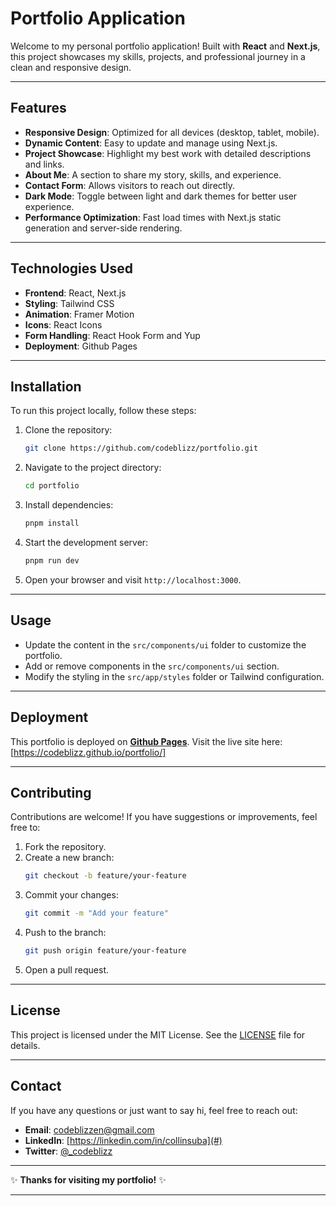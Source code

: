 # Portfolio Application

Welcome to my personal portfolio application! Built with **React** and **Next.js**, this project showcases my skills, projects, and professional journey in a clean and responsive design.

---

## Features

- **Responsive Design**: Optimized for all devices (desktop, tablet, mobile).
- **Dynamic Content**: Easy to update and manage using Next.js.
- **Project Showcase**: Highlight my best work with detailed descriptions and links.
- **About Me**: A section to share my story, skills, and experience.
- **Contact Form**: Allows visitors to reach out directly.
- **Dark Mode**: Toggle between light and dark themes for better user experience.
- **Performance Optimization**: Fast load times with Next.js static generation and server-side rendering.

---

## Technologies Used

- **Frontend**: React, Next.js
- **Styling**: Tailwind CSS
- **Animation**: Framer Motion
- **Icons**: React Icons
- **Form Handling**: React Hook Form and Yup
- **Deployment**: Github Pages

---

## Installation

To run this project locally, follow these steps:

1. Clone the repository:
   ```bash
   git clone https://github.com/codeblizz/portfolio.git
   ```
2. Navigate to the project directory:
   ```bash
   cd portfolio
   ```
3. Install dependencies:
   ```bash
   pnpm install
   ```
4. Start the development server:
   ```bash
   pnpm run dev
   ```
5. Open your browser and visit `http://localhost:3000`.

---

## Usage

- Update the content in the `src/components/ui` folder to customize the portfolio.
- Add or remove components in the `src/components/ui` section.
- Modify the styling in the `src/app/styles` folder or Tailwind configuration.

---

## Deployment

This portfolio is deployed on **[Github Pages](https://github.com/)**. Visit the live site here: [https://codeblizz.github.io/portfolio/]

---

## Contributing

Contributions are welcome! If you have suggestions or improvements, feel free to:

1. Fork the repository.
2. Create a new branch:
   ```bash
   git checkout -b feature/your-feature
   ```
3. Commit your changes:
   ```bash
   git commit -m "Add your feature"
   ```
4. Push to the branch:
   ```bash
   git push origin feature/your-feature
   ```
5. Open a pull request.

---

## License

This project is licensed under the MIT License. See the [LICENSE](LICENSE) file for details.

---

## Contact

If you have any questions or just want to say hi, feel free to reach out:

- **Email**: codeblizzen@gmail.com
- **LinkedIn**: [https://linkedin.com/in/collinsuba](#)
- **Twitter**: [@_codeblizz](#)

---

✨ **Thanks for visiting my portfolio!** ✨

---